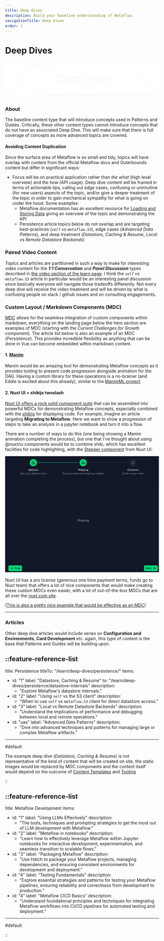 ```yaml
---
title: Deep Dives
description: Build your baseline understanding of Metaflow.
navigationTitle: Deep Dives
order: 1
---
```


# Deep Dives

![](/content/learn/first-pyramid.svg)


### About 

The baseline content type that will introduce concepts used in Patterns and Guides. Critically, these other content types cannot introduce concepts that do not have an associated Deep Dive. This will make sure that there is full coverage of concepts as more advanced topics are covered.

#### Avoiding Content Duplication

Since the surface area of Metaflow is so small and tidy, topics will have overlap with content from the official Metaflow docs and Outerbounds content but differ in significant ways:

- Focus will be on practical application rather than _the what_ (high level overview) and _the how_ (API usage). Deep dive content will be framed in terms of actionable tips, calling out edge cases, confusing or unintuitive (for new users) aspects of the topic, and/or give a deeper treatment of the topic in order to gain mechanical sympathy for what is going on under the hood. Some examples:
  - Metaflow documentation has an excellent resource for [Loading and Storing Data](https://docs.metaflow.org/scaling/data) giving an overview of the topic and demonstrating the API
  - Persistence article topics below do not overlap and are targeting best-practices (_`self` vs `metaflow.S3`_), edge cases (_Advanced Data Patterns_), and deep treatment (_Datastore, Caching & Resume_, _Local vs Remote Datastore Backends_)



### Paired Video Content

Topics and articles are partitioned in such a way to make for interesting video content for the **_1:1 Conversation_** and **_Panel Discussion_** types described in [the video section of the learn page](/learn#video). I think the _`self` vs `metaflow.S3`_ article in particular would be an interesting panel discussion since basically everyone will navigate those tradeoffs differently. Not every deep dive will receive the video treatment and will be driven by what is confusing people on slack / github issues and on consulting engagements.

### Custom Layout / Markdown Components (MDC)

[MDC](https://content.nuxt.com/docs/files/markdown#mdc-syntax) allows for the seamless integration of custom components within markdown, everything on the landing page below the hero section are examples of MDC (starting with the _Current Challenges for Growth_ component). The article list below is also an example of an MDC (_Persistence_). This provides incredible flexibility as anything that can be done in Vue can become embedded within markdown content.

#### 1. [Manim](https://www.manim.community/)

Manim would be an amazing tool for demonstrating Metaflow concepts as it provides tooling to present code progression alongside animation for the DAG. Having a custom library for these operations is a no-brainer (and Eddie is excited about this already), similar to the [ManimML project](https://github.com/helblazer811/ManimML).

#### 2. Nuxt UI + shikijs twoslash

[Nuxt UI offers a rock solid component suite](https://ui.nuxt.com/components) that can be assembled into powerful MDCs for demonstrating Metaflow concepts, especially combined with the [shikijs](https://shiki.style/) for displaying code. For example, imagine an article targeting **Migrating to Metaflow**. Here we want to show a progression of steps to take an analysis in a jupyter notebook and turn it into a flow. 

There are a number of ways to do this (one being showing a Manim animation completing the process), but one that I've thought about using @nuxt/ui components would be to combine shiki, which has excellent facilities for code highlighting, with the [Stepper component](https://ui.nuxt.com/components/stepper) from Nuxt UI:


![](/content/learn/stepper.png)


Nuxt UI has a pro license (generous one time payment terms, funds go to Nuxt team) that offers a lot of nice components that would make creating these custom MDCs even easier, with a lot of out-of-the-box MDCs that are all over the [nuxt.com site](https://nuxt.com/docs/getting-started/introduction). 

([This is also a pretty nice example that would be effective as an MDC](https://www.nuppets.dev/ai-commands))
 
---

### Articles

Other deep dive articles would include series on **Configuration and Environments**, **Card Development** etc. again, this type of content is the base that Patterns and Guides will be building upon.

::feature-reference-list
---
title: Persistence
titleTo: "/learn/deep-dives/persistence/"
items:

- id: "1"
  label: "Datastore, Caching & Resume"
  to: "/learn/deep-dives/persistence/datastore-internals"
  description:
  - "Explore Metaflow's datastore internals."
- id: "2"
  label: "Using `self` vs the S3 client"
  description:
  - "When to use `self` vs `metaflow.S3` client for direct datastore access."
- id: "3"
  label: "Local vs Remote Datastore Backends"
  description:
  - "Understand the implications of performance and debugging between local and remote operations."
- id: "uas"
  label: "Advanced Data Patterns"
  description:
  - "Dive into advanced techniques and patterns for managing large or complex Metaflow artifacts."

---

#default

The example deep dive (_Datastore, Caching & Resume_) is not representative of the kind of content that will be created on site, the static images would be replaced by MDC components and the content itself would depend on the outcome of [Content Templates](/projects/content-templates) and [Tooling](/projects/content-generation-tooling) 

::




::feature-reference-list
---
title: Metaflow Development
items:

- id: "1"
  label: "Using LLMs Effectively"
  description:
  - "The tools, techniques and prompting strategies to get the most out of LLM development with Metaflow."
- id: "2"
  label: "Metaflow in notebooks"
  description:
  - "Learn how to effectively leverage Metaflow within Jupyter notebooks for interactive development, experimentation, and seamless transition to scalable flows."
- id: "3"
  label: "Packaging Metaflow"
  description:
  - "Use Hatch to package your Metaflow projects, managing dependencies, and ensuring consistent environments for development and deployment."
- id: "4"
  label: "Testing Fundamentals"
  description:
  - "Explore essential strategies and patterns for testing your Metaflow pipelines, ensuring reliability and correctness from development to production."
- id: "4"
  label: "Metaflow CICD Basics"
  description:
  - "Understand foundational principles and techniques for integrating Metaflow workflows into CI/CD pipelines for automated testing and deployment."
---

#default



::